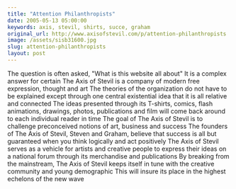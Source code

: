 ```yaml
---
title: "Attention Philanthropists"
date: 2005-05-13 05:00:00
keywords: axis, stevil, shirts, succe, graham
original_url: http://www.axisofstevil.com/p/attention-philanthropists
image: /assets/sisb31600.jpg
slug: attention-philanthropists
layout: post
---
```


The question is often asked, &quot;What is this website all about&quot; It is a complex answer for certain The Axis of Stevil is a company of modern free expression, thought and art The theories of the organization do not have to be explained except through one central existential idea that it is all relative and connected The ideas presented through its T-shirts, comics, flash animations, drawings, photos, publications and film will come back around to each individual reader in time The goal of The Axis of Stevil is to challenge preconceived notions of art, business and success The founders of The Axis of Stevil, Steven and Graham, believe that success is all but guaranteed when you think logically and act positively The Axis of Stevil serves as a vehicle for artists and creative people to express their ideas on a national forum through its merchandise and publications By breaking from the mainstream, The Axis of Stevil keeps itself in tune with the creative community and young demographic This will insure its place in the highest echelons of the new wave

